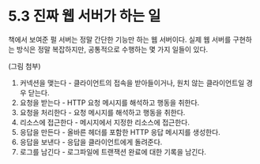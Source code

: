 # 5.3 진짜 웹 서버가 하는 일

책에서 보여준 펄 서버는 정말 간단한 기능만 하는 웹 서버이다. 실제 웹 서버를 구현하는 방식은 정말 복잡하지만, 공통적으로 수행하는 몇 가지 일들이 있다.

(그림 첨부)

1. 커넥션을 맺는다 - 클라이언트의 접속을 받아들이거나, 원치 않는 클라이언트일 경우 닫는다.
2. 요청을 받는다 - HTTP 요청 메시지를 해석하고 행동을 취한다.
3. 요청을 처리한다 - 요청 메시지를 해석하고 행동을 취한다.
4. 리소스에 접근한다 - 메시지에서 지정한 리소스에 접근한다.
5. 응답을 만든다 - 올바른 헤더를 포함한 HTTP 응답 메시지를 생성한다.
6. 응답을 보낸다 - 응답을 클라이언트에게 돌려준다.
7. 로그를 남긴다 - 로그파일에 트랜잭션 완료에 대한 기록을 남긴다.